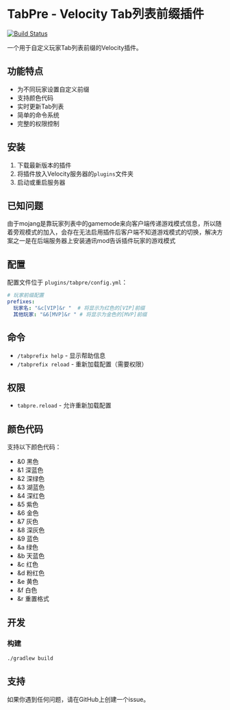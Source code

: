 # TabPre - Velocity Tab列表前缀插件

[![Build Status](https://github.com/XRain66/tabpre/workflows/Build/badge.svg)](https://github.com/XRain66/tabpre/actions)

一个用于自定义玩家Tab列表前缀的Velocity插件。

## 功能特点

- 为不同玩家设置自定义前缀
- 支持颜色代码
- 实时更新Tab列表
- 简单的命令系统
- 完整的权限控制

## 安装

1. 下载最新版本的插件
2. 将插件放入Velocity服务器的`plugins`文件夹
3. 启动或重启服务器

## 已知问题

由于mojang是靠玩家列表中的gamemode来向客户端传递游戏模式信息，所以随着旁观模式的加入，会存在无法启用插件后客户端不知道游戏模式的切换，解决方案之一是在后端服务器上安装通讯mod告诉插件玩家的游戏模式

## 配置

配置文件位于 `plugins/tabpre/config.yml`：

```yaml
# 玩家前缀配置
prefixes:
  玩家名: "&c[VIP]&r "  # 将显示为红色的[VIP]前缀
  其他玩家: "&6[MVP]&r " # 将显示为金色的[MVP]前缀
```

## 命令

- `/tabprefix help` - 显示帮助信息
- `/tabprefix reload` - 重新加载配置（需要权限）

## 权限

- `tabpre.reload` - 允许重新加载配置

## 颜色代码

支持以下颜色代码：
- &0 黑色
- &1 深蓝色
- &2 深绿色
- &3 湖蓝色
- &4 深红色
- &5 紫色
- &6 金色
- &7 灰色
- &8 深灰色
- &9 蓝色
- &a 绿色
- &b 天蓝色
- &c 红色
- &d 粉红色
- &e 黄色
- &f 白色
- &r 重置格式

## 开发

### 构建
```bash
./gradlew build
```

## 支持

如果你遇到任何问题，请在GitHub上创建一个issue。 